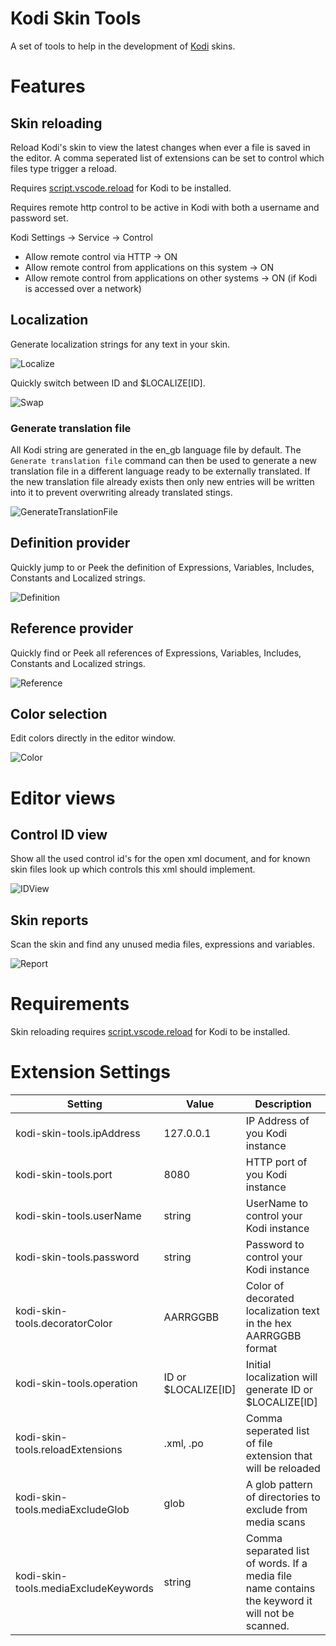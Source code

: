 # Kodi Skin Tools

A set of tools to help in the development of [Kodi](http://kodi.tv/) skins.

# Features

## Skin reloading

Reload Kodi's skin to view the latest changes when ever a file is saved in the editor. A comma seperated list of extensions can be set to control which files type trigger a reload.

Requires [script.vscode.reload](https://github.com/roidy/script.vscode.reload/releases/download/v0.1.0/script.vscode.reload.zip) for Kodi to be installed.

Requires remote http control to be active in Kodi with both a username and password set.

Kodi Settings -> Service -> Control
 - Allow remote control via HTTP -> ON
 - Allow remote control from applications on this system -> ON
 - Allow remote control from applications on other systems -> ON (if Kodi is accessed over a network)

## Localization

Generate localization strings for any text in your skin.

![Localize](resources/readme/localize.gif)

Quickly switch between ID and $LOCALIZE[ID].

![Swap](resources/readme/swap.gif)

### Generate translation file

All Kodi string are generated in the en_gb language file by default. The `Generate translation file` command
can then be used to generate a new translation file in a different language ready to be externally translated. If the new translation file already exists then only new entries will be written into it to prevent overwriting already translated stings.

![GenerateTranslationFile](resources/readme/generate_translation.gif)

## Definition provider

Quickly jump to or Peek the definition of Expressions, Variables, Includes, Constants and Localized strings.

![Definition](resources/readme/definition.gif)

## Reference provider

Quickly find or Peek all references of Expressions, Variables, Includes, Constants and Localized strings.

![Reference](resources/readme/reference.gif)

## Color selection
Edit colors directly in the editor window.

![Color](resources/readme/color.gif)

# Editor views
## Control ID view
Show all the used control id's for the open xml document, and for known skin files look up which controls this xml should implement.

![IDView](resources/readme/idview.jpg)

## Skin reports
Scan the skin and find any unused media files, expressions and variables.

![Report](resources/readme/report.jpg)


# Requirements

Skin reloading requires [script.vscode.reload](https://github.com/roidy/script.vscode.reload/releases/download/v0.1.0/script.vscode.reload.zip) for Kodi to be installed.

# Extension Settings

| Setting | Value | Description |
| --- | --- | --- |
| kodi-skin-tools.ipAddress | 127.0.0.1 | IP Address of you Kodi instance |
| kodi-skin-tools.port | 8080 | HTTP port of you Kodi instance |
| kodi-skin-tools.userName | string | UserName to control your Kodi instance |
| kodi-skin-tools.password | string | Password to control your Kodi instance |
| kodi-skin-tools.decoratorColor | AARRGGBB | Color of decorated localization text in the hex AARRGGBB format |
| kodi-skin-tools.operation | ID or $LOCALIZE[ID] | Initial localization will generate ID or $LOCALIZE[ID] |
| kodi-skin-tools.reloadExtensions | .xml, .po | Comma seperated list of file extension that will be reloaded |
| kodi-skin-tools.mediaExcludeGlob | glob | A glob pattern of directories to exclude from media scans |
| kodi-skin-tools.mediaExcludeKeywords| string | Comma separated list of words. If a media file name contains the keyword it will not be scanned. |
